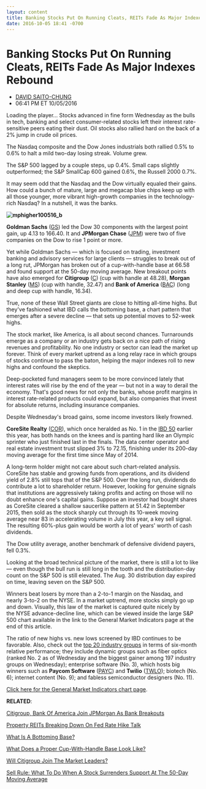 ```yaml
---
layout: content
title: Banking Stocks Put On Running Cleats, REITs Fade As Major Indexes Rebound
date: 2016-10-05 18:41 -0700
---
```



Banking Stocks Put On Running Cleats, REITs Fade As Major Indexes Rebound
==========================================================================




* [DAVID SAITO-CHUNG](https://www.investors.com/author/chungd/ "Posts by DAVID SAITO-CHUNG")
* 06:41 PM ET 10/05/2016




Loading the player...
Stocks advanced in fine form Wednesday as the bulls in tech, banking and select consumer-related stocks left their interest rate-sensitive peers eating their dust. Oil stocks also rallied hard on the back of a 2% jump in crude oil prices.


The Nasdaq composite and the Dow Jones industrials both rallied 0.5% to 0.6% to halt a mild two-day losing streak. Volume grew.


The S&P 500 lagged by a couple steps, up 0.4%. Small caps slightly outperformed; the S&P SmallCap 600 gained 0.6%, the Russell 2000 0.7%.


It may seem odd that the Nasdaq and the Dow virtually equaled their gains. How could a bunch of mature, large and megacap blue chips keep up with all those younger, more vibrant high-growth companies in the technology-rich Nasdaq? In a nutshell, it was the banks.


**![mphigher100516_b](https://www.investors.com/wp-content/uploads/2016/10/MPhigher100516_b-185x300.png)**


**Goldman Sachs** ([GS](https://research.investors.com/quote.aspx?symbol=GS)) led the Dow 30 components with the largest point gain, up 4.13 to 166.40. It and **JPMorgan Chase** ([JPM](https://research.investors.com/quote.aspx?symbol=JPM)) were two of five companies on the Dow to rise 1 point or more.


Yet while Goldman Sachs — which is focused on trading, investment banking and advisory services for large clients — struggles to break out of a long rut, JPMorgan has broken out of a cup-with-handle base at 66.58 and found support at the 50-day moving average. New breakout points have also emerged for **Citigroup** ([C](https://research.investors.com/quote.aspx?symbol=C)) (cup with handle at 48.28), **Morgan Stanley** ([MS](https://research.investors.com/quote.aspx?symbol=MS)) (cup with handle, 32.47) and **Bank of America** ([BAC](https://research.investors.com/quote.aspx?symbol=BAC)) (long and deep cup with handle, 16.34).


True, none of these Wall Street giants are close to hitting all-time highs. But they've fashioned what IBD calls the bottoming base, a chart pattern that emerges after a severe decline — that sets up potential moves to 52-week highs.


The stock market, like America, is all about second chances. Turnarounds emerge as a company or an industry gets back on a nice path of rising revenues and profitability. No one industry or sector can lead the market up forever. Think of every market uptrend as a long relay race in which groups of stocks continue to pass the baton, helping the major indexes roll to new highs and confound the skeptics.


Deep-pocketed fund managers seem to be more convinced lately that interest rates will rise by the end of the year — but not in a way to derail the economy. That's good news for not only the banks, whose profit margins in interest rate-related products could expand, but also companies that invest for absolute returns, including insurance companies.


Despite Wednesday's broad gains, some income investors likely frowned.


**CoreSite Realty** ([COR](https://research.investors.com/quote.aspx?symbol=COR)), which once heralded as No. 1 in the [IBD 50](http://research.investors.com/stock-lists/ibd-50/) earlier this year, has both hands on the knees and is panting hard like an Olympic sprinter who just finished last in the finals. The data center operator and real estate investment trust slipped 3% to 72.15, finishing under its 200-day moving average for the first time since May of 2014.


A long-term holder might not care about such chart-related analysis. CoreSite has stable and growing funds from operations, and its dividend yield of 2.8% still tops that of the S&P 500. Over the long run, dividends do contribute a lot to shareholder return. However, looking for genuine signals that institutions are aggressively taking profits and acting on those will no doubt enhance one's capital gains.
Suppose an investor had bought shares as CoreSite cleared a shallow saucerlike pattern at 51.42 in September 2015, then sold as the stock sharply cut through its 10-week moving average near 83 in accelerating volume in July this year, a key sell signal. The resulting 60%-plus gain would be worth a lot of years' worth of cash dividends.


The Dow utility average, another benchmark of defensive dividend payers, fell 0.3%.


Looking at the broad technical picture of the market, there is still a lot to like — even though the bull run is still long in the tooth and the distribution-day count on the S&P 500 is still elevated. The Aug. 30 distribution day expired on time, leaving seven on the S&P 500.


Winners beat losers by more than a 2-to-1 margin on the Nasdaq, and nearly 3-to-2 on the NYSE. In a market uptrend, more stocks simply go up and down. Visually, this law of the market is captured quite nicely by the NYSE advance-decline line, which can be viewed inside the large S&P 500 chart available in the link to the General Market Indicators page at the end of this article.


The ratio of new highs vs. new lows screened by IBD continues to be favorable. Also, check out the [top 20 industry groups](https://www.investors.com/data-tables/industry-sub-group-rankings-oct-04-2016/) in terms of six-month relative performance; they include dynamic groups such as fiber optics (ranked No. 2 as of Wednesday and the biggest gainer among 197 industry groups on Wednesday); enterprise software (No. 3), which hosts big winners such as **Paycom Software** ([PAYC](https://research.investors.com/quote.aspx?symbol=PAYC)) and **Twilio** ([TWLO](https://research.investors.com/quote.aspx?symbol=TWLO)); biotech (No. 6); internet content (No. 9); and fabless semiconductor designers (No. 11).


[Click here for the General Market Indicators chart page](https://www.investors.com/wp-content/uploads/2016/10/IBD0510153015GMI.pdf).


**RELATED**:


[Citigroup, Bank Of America Join JPMorgan As Bank Breakouts](https://www.investors.com/news/after-positive-news-are-citigroup-bank-of-america-buys/)


[Property REITs Breaking Down On Fed Rate Hike Talk](https://www.investors.com/news/property-reits-breaking-down-on-fed-rate-hike-talk/)


[What Is A Bottoming Base?](https://www.investors.com/how-to-invest/investors-corner/investing-after-a-market-deep-freeze-how-to-spot-the-bottoming-base/)


[What Does a Proper Cup-With-Handle Base Look Like?](https://www.investors.com/how-to-invest/investors-corner/smart-stock-investing-invest-time-in-learning-the-cup-with-handle/)


[Will Citigroup Join The Market Leaders?](https://www.investors.com/market-trend/stock-market-today/stock-rally-strengthens-will-citigroup-jpmorgan-emerge-as-new-leaders/)


[Sell Rule: What To Do When A Stock Surrenders Support At The 50-Day Moving Average](https://www.investors.com/how-to-invest/investors-corner/know-this-sell-signal-weak-rebound-action-after-violating-the-50-day-line/)


 




